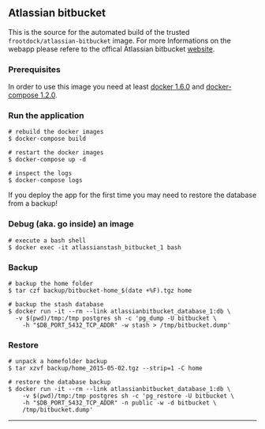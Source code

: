 ## Atlassian bitbucket

This is the source for the automated build of the trusted `frootdock/atlassian-bitbucket`
image. For more Informations on the webapp please refere to the offical Atlassian bitbucket
[website][1].

### Prerequisites

In order to use this image you need at least [docker 1.6.0][2] and [docker-compose 1.2.0][3].

### Run the application

    # rebuild the docker images
    $ docker-compose build

    # restart the docker images
    $ docker-compose up -d

    # inspect the logs
    $ docker-compose logs

If you deploy the app for the first time you may need to restore the database from a backup!

### Debug (aka. go inside) an image

    # execute a bash shell
    $ docker exec -it atlassianstash_bitbucket_1 bash

### Backup

    # backup the home folder
    $ tar czf backup/bitbucket-home_$(date +%F).tgz home

    # backup the stash database
    $ docker run -it --rm --link atlassianbitbucket_database_1:db \
      -v $(pwd)/tmp:/tmp postgres sh -c 'pg_dump -U bitbucket \
        -h "$DB_PORT_5432_TCP_ADDR" -w stash > /tmp/bitbucket.dump'

### Restore

    # unpack a homefolder backup
    $ tar xzvf backup/home_2015-05-02.tgz --strip=1 -C home

    # restore the database backup
    $ docker run -it --rm --link atlassianbitbucket_database_1:db \
        -v $(pwd)/tmp:/tmp postgres sh -c 'pg_restore -U bitbucket \
        -h "$DB_PORT_5432_TCP_ADDR" -n public -w -d bitbucket \
        /tmp/bitbucket.dump'

---
[1]: https://www.atlassian.com/software/bitbucket
[2]: https://docs.docker.com/installation
[3]: https://docs.docker.com/compose
